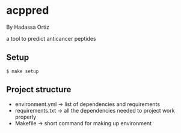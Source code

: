 # acppred

By Hadassa Ortiz

a tool to predict anticancer peptides

## Setup

```
$ make setup
```
## Project structure
* environment.yml -> list of dependencies and requirements
* requirements.txt -> all the dependencies needed to project work properly
* Makefile -> short command for making up environment
